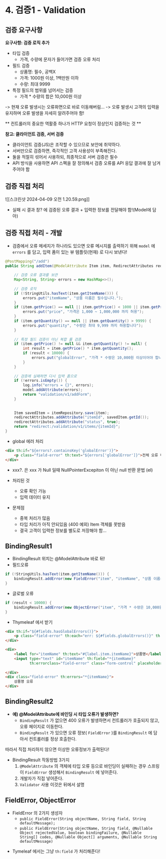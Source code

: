 # 4. 검증1 - Validation


## 검증 요구사항


**요구사항: 검증 로직 추가** 

- 타입 검증
	- 가격, 수량에 문자가 들어가면 검증 오류 처리 
- 필드 검증
	- 상품명: 필수, 공백X  
	- 가격: 1000원 이상, 1백만원 이하 
	- 수량: 최대 9999
- 특정 필드의 범위를 넘어서는 검증  
	- 가격 * 수량의 합은 10,000원 이상

-> 현재 오류 발생시는 오류화면으로 바로 이동해버림...
-> 오류 발생시 고객의 입력을 유지하며 오류 발생을 자세히 알려주어야 함!

** 컨트롤러의 중요한 역활중 하나가 HTTP 요청이 정상인지 검증하는 것 **

**참고: 클라이언트 검증, 서버 검증**  
- 클라이언트 검증(JS)은 조작할 수 있으므로 보안에 취약하다.  
- 서버만으로 검증하면, 즉각적인 고객 사용성이 부족해진다.  
- 둘을 적절히 섞어서 사용하되, 최종적으로 서버 검증은 필수  
- API 방식을 사용하면 API 스펙을 잘 정의해서 검증 오류를 API 응답 결과에 잘 남겨주어야 함


## 검증 직접 처리


![[스크린샷 2024-04-09 오전 1.20.59.png]]

- 실패 시 결과 창? 에 검증된 오류 결과 + 입력한 정보를 전달해야 함!(Model에 담아)


## 검증 직접 처리 - 개발

- 검증에서 오류 메세지가 하나라도 있으면 오류 메시지를 출력하기 위해 `model` 에 `errors` 를 담고, 입력 폼이 있는 뷰 템플릿(현재) 로 다시 보낸다!

```java
@PostMapping("/add")  
public String addItem(@ModelAttribute Item item, RedirectAttributes redirectAttributes, Model model) {  
  
    // 검증 오류 결과를 보관  
    Map<String, String> errors = new HashMap<>();  
  
    // 검증 로직  
    if (!StringUtils.hasText(item.getItemName())) {  
        errors.put("itemName", "상품 이름은 필수입니다.");  
    }  
    if (item.getPrice() == null || item.getPrice() < 1000 || item.getPrice() > 1000000) {  
        errors.put("price", "가격은 1,000 ~ 1,000,000 까지 허용");  
    }  
    if (item.getQuantity() == null || item.getQuantity() > 9999) {  
        errors.put("quantity", "수량은 최대 9,999 까지 하용합니다");  
    }  
  
    // 특정 필드 검증이 아닌 복합 룰 검증  
    if (item.getPrice() != null && item.getQuantity() != null) {  
        int result = item.getPrice() * item.getQuantity();  
        if (result < 10000) {  
            errors.put("globalError", "가격 * 수량은 10,000원 이상이어야 합니다, 현재 값: " + result);  
        }  
    }  
  
    // 검증에 실패하면 다시 입력 폼으로  
    if (!errors.isEmpty()) {  
        log.info("errors = {}", errors);  
        model.addAttribute(errors);  
        return "validation/v1/addForm";  
    }  
  
  
    Item savedItem = itemRepository.save(item);  
    redirectAttributes.addAttribute("itemId", savedItem.getId());  
    redirectAttributes.addAttribute("status", true);  
    return "redirect:/validation/v1/items/{itemId}";  
}
```

- global 에러 처리
```Html
<div th:if="${errors?.containsKey('globalError')}">  
    <p class="field-error" th:text="${errors['globalError']}">전체 오류 메시지</p>  
</div>
```

- xxx?. 은 xxx 가 Null 일때 NullPointerExcepiton 이 아닌 null 반환 문법 (el)

- 처리된 것
	- 오류 확인 가능
	- 입력 데이터 유지
- 문제점
	- 중복 처리가 많음
	- 타입 처리가 아직 안되있음 (400 예외) Item 객체를 못받음
	- 결국 고객이 입력한 정보를 별도로 저장해야 함...


## BindingResult1


- BindingResult 위치는 @ModelAttribute 바로 뒤!
- 필드오류
```Java
if (!StringUtils.hasText(item.getItemName())) {  
    bindingResult.addError(new FieldError("item", "itemName", "상품 이름은 필수입니다."));  
}
```
- 글로벌 오류
```java
if (result < 10000) {  
    bindingResult.addError(new ObjectError("item", "가격 * 수량은 10,000원 이상이어야 합니다, 현재 값: " + result));  
}
```

- Thymeleaf 에서 받기
```HTML
<div th:if="${#fields.hasGlobalErrors()}">  
    <p class="field-error" th:each="err: ${#fields.globalErrors()}" th:text="${err}">전체 오류 메시지</p>  
</div>

<div>  
    <label for="itemName" th:text="#{label.item.itemName}">상품명</label>  
    <input type="text" id="itemName" th:field="*{itemName}"  
           th:errorclass="field-error" class="form-control" placeholder="이름을 입력하세요">  
           
</div>  
<div class="field-error" th:errors="*{itemName}">  
    상품명 오류  
</div>

```


## BindingResult2


- **예) @ModelAttribute에 바인딩 시 타입 오류가 발생하면?**
	- `BindingResult` 가 없으면 400 오류가 발생하면서 컨트롤러가 호출되지 않고, 오류 페이지로 이동한다. 
	- `BindingResult` 가 있으면 오류 정보( `FieldError` )를 `BindingResult` 에 담아서 컨트롤러를 정상 호출한다.

따라서 직접 처리하지 않으면 이상한 오류정보가 출력된다!

- BindingResult 작동방법 3가지
	1. `@ModelAttribute` 의 객체에 타입 오류 등으로 바인딩이 실패하는 경우 스프링이 `FieldError` 생성해서 `BindingResult` 에 넣어준다.
	2. 개발자가 직접 넣어준다.  
	3. `Validator` 사용 이것은 뒤에서 설명


## FieldError, ObjectError


- FieldError 의 2가지 생성자
	- `public FieldError(String objectName, String field, String defaultMessage);`
	 - `public FieldError(String objectName, String field, @Nullable Object rejectedValue, boolean bindingFailure, @Nullable String[] codes, @Nullable Object[] arguments, @Nullable String defaultMessage)`

+ Tymeleaf 에서는 그냥 `th:field` 가 처리해준다!
